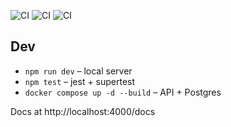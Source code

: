 ![CI](https://github.com/<YOUR_USERNAME>/my-api/actions/workflows/ci.yml/badge.svg)
![CI](https://github.com/<YOUR_USERNAME>/my-api/actions/workflows/ci.yml/badge.svg)
![CI](https://github.com/<YOUR_USERNAME>/my-api/actions/workflows/ci.yml/badge.svg)

## Dev
- `npm run dev` – local server
- `npm test` – jest + supertest
- `docker compose up -d --build` – API + Postgres

Docs at http://localhost:4000/docs
